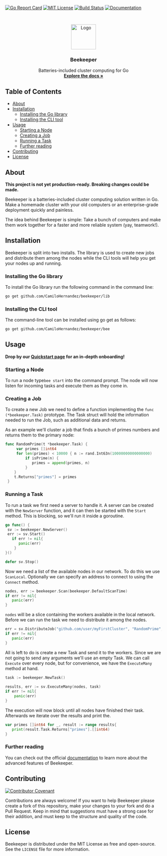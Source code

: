 [![Go Report Card][go-report-shield]][go-report-url] 
[![MIT License][license-shield]][license-url] 
[![Build Status][travis-shield]][travis-url] 
[![Documentation][docs-shield]][docs-url]  
  
<!-- LOGO -->  
<br />  
<p align="center">  
  <a href="https://beekeeper.dev">  
    <img src="https://beekeeper.dev/logo.svg" alt="Logo" width="80" height="80">  
  </a>  
  
  <h3 align="center">Beekeeper</h3>  
  
  <p align="center">  
    Batteries-included cluster computing for Go  
    <br /> 
    <a href="https://beekeeper.dev/documentation"><strong>Explore the docs »</strong></a>  
  </p>  
</p>  
  
<!-- TABLE OF CONTENTS -->  
## Table of Contents  
* [About](#about)  
* [Installation](#installation)  
   * [Installing the Go library](#installing-the-go-library)  
   * [Installing the CLI tool](#installing-the-cli-tool)  
* [Usage](#usage)  
   * [Starting a Node](#starting-a-node)  
   * [Creating a Job](#creating-a-job)  
   * [Running a Task](#running-a-task)  
   * [Further reading](#further-reading)  
* [Contributing](#contributing)  
* [License](#license)  
  
<!-- ABOUT -->  
## About  
**This project is not yet production-ready. Breaking changes could be made.**  
  
Beekeeper is a batteries-included cluster computing solution written in Go. Make a homemade cluster with your old computers or an enterprise-grade deployment quickly and painless.  
  
The idea behind Beekeeper is simple: Take a bunch of computers and make them work together for a faster and more reliable system (yay, teamwork!).  
  
<!-- GETTING STARTED -->  
## Installation  
Beekeeper is split into two installs. The library is used to create new jobs and distribute them among the nodes while the CLI tools will help you get your nodes up and running.  
  
### Installing the Go library  
To install the Go library run the following command in the command line:  
```bash  
go get github.com/CamiloHernandez/beekeeper/lib  
```  
  
### Installing the CLI tool  
The command-line tool can be installed using go get as follows:  
```bash  
go get github.com/CamiloHernandez/beekeeper/bee  
```  
  
<!-- Usage -->  
## Usage  
  
**Drop by our [Quickstart page](https://beekeeper.dev/documentation/quickstart) for an in-depth onboarding!**  
  
### Starting a Node  
To run a node type`bee start` into the command prompt. The node will now listen for incoming tasks and execute them as they come in.
  
### Creating a Job  
To create a new Job we need to define a function implementing the `func (*beekeeper.Task)` prototype. The Task struct will hold the information needed to run the Job, such as additional data and returns.  
  
As an example we'll cluster a job that finds a bunch of primes numbers and returns them to the primary node:  
```go 
func RandomPrime(t *beekeeper.Task) {  
	 var primes []int64  
	 for len(primes) < 10000 { n := rand.Int63n(10000000000000000)  
		 if isPrime(n) { 
			primes = append(primes, n)
		 } 
	}  
	t.Returns["primes"] = primes
 }
```  
  
### Running a Task  
To run a task we first need a server to handle it. A server can be created with the `NewServer` function, and it can then be started with the `Start` method. This is blocking, so we'll run it inside a goroutine.  
```go  
go func() {  
 sv := beekeeper.NewServer()   
 err := sv.Start()    
   if err != nil{    
      panic(err)    
    } 
}()

defer sv.Stop()
```  
Now we need a list of the available nodes in our network. To do this we use `ScanLocal`. Optionally we can specify an address to connect to using the `Connect` method. 
```go  
nodes, err := beekeeper.Scan(beekeeper.DefaultScanTime) 
if err != nil{    
   panic(err)  
}  
```  
`nodes` will be a slice containing the workers available in the local network. Before we can run the task we need to distribute it among the nodes.  
```go  
err = sv.DistributeJob("github.com/user/myFirstCluster", "RandomPrime", nodes) 
if err != nil{    
   panic(err)  
}  
```  
All is left to do is create a new Task and send it to the workers. Since we are not going to send any arguments we'll use an empty Task. We can call `Execute` over every node, but for convenience, we have the `ExecuteMany` method at hand.
```go  
task := beekeeper.NewTask()  
  
results, err := sv.ExecuteMany(nodes, task) 
if err != nil{    
    panic(err) 
}  
```  
The execution will now block until all nodes have finished their task. Afterwards we iterate over the results and print the.  
```go  
var primes []int64 for _, result := range results{    
   print(result.Task.Returns["primes"].[]int64)  
}  
```  
  
### Further reading  
You can check out the official [documentation](https://beekeeper.dev/documentation) to learn more about the advanced features of Beekeeper.  
  
<!-- CONTRIBUTING -->  
## Contributing  
[![Contributor Covenant][covenant-shield]][covenant-url]  
  
Contributions are always welcome! If you want to help Beekeeper please create a fork of this repository, make your changes to your fork and do a Pull Request. Keep in mind that suggestions must have a strong case for their addition, and must keep to the structure and quality of the code.  
  
<!-- LICENSE -->  
## License  
Beekeeper is distributed under the MIT License as free and open-source. See the `LICENSE` file for more information.  
  
<!-- MARKDOWN LINKS -->  
[go-report-shield]: https://goreportcard.com/badge/github.com/CamiloHernandez/beekeeper  
[go-report-url]: https://goreportcard.com/report/github.com/CamiloHernandez/beekeeper  
  
[license-shield]: https://img.shields.io/github/license/CamiloHernandez/beekeeper  
[license-url]: https://github.com/CamiloHernandez/beekeeper/blob/master/LICENSE  
  
[travis-shield]: https://travis-ci.org/CamiloHernandez/beekeeper.svg?branch=master  
[travis-url]: https://travis-ci.org/CamiloHernandez/beekeeper  
  
[docs-shield]: https://pkg.go.dev/badge/github.com/CamiloHernandez/beekeeper/lib  
[docs-url]: https://pkg.go.dev/github.com/CamiloHernandez/beekeeper/lib  
  
[covenant-shield]: https://img.shields.io/badge/Contributor%20Covenant-v2.0-green  
[covenant-url]: https://github.com/CamiloHernandez/beekeeper/blob/master/.github/CODE_OF_CONDUCT.md
